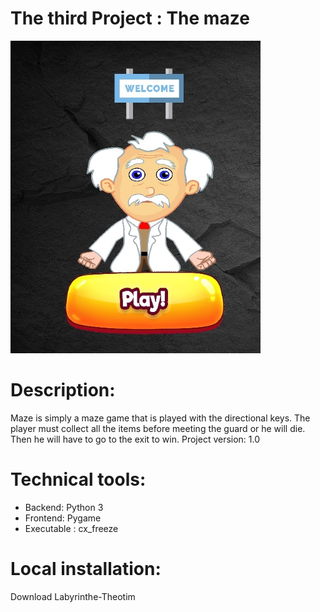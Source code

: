 # The third Project : The maze

<img src="assets\theotimp3.jpg" alt="Home page" width="400" height="500" margin-left="500"/>

# Description:

Maze is simply a maze game that is played with the directional keys.
The player must collect all the items before meeting the guard or he will die.
Then he will have to go to the exit to win.
Project version: 1.0

# Technical tools:

* Backend: Python 3
* Frontend: Pygame
* Executable : cx_freeze

# Local installation:
Download Labyrinthe-Theotim <br>



